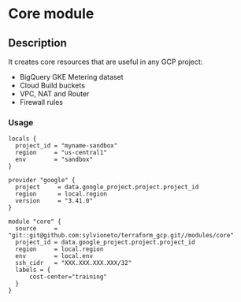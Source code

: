 # Core module

## Description
It creates core resources that are useful in any GCP project:
- BigQuery GKE Metering dataset
- Cloud Build buckets
- VPC, NAT and Router
- Firewall rules

### Usage

```hcl-terraform
locals {
  project_id = "myname-sandbox"
  region     = "us-central1"
  env        = "sandbox"
}

provider "google" {
  project     = data.google_project.project.project_id
  region      = local.region
  version     = "3.41.0"
}

module "core" {
  source     = "git::git@github.com:sylvioneto/terraform_gcp.git//modules/core"
  project_id = data.google_project.project.project_id
  region     = local.region
  env        = local.env
  ssh_cidr   = "XXX.XXX.XXX.XXX/32"
  labels = {
      cost-center="training"
  }
}
```
